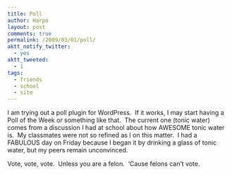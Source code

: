 ```yaml
---
title: Poll
author: Harpo
layout: post
comments: true
permalink: /2009/03/01/poll/
aktt_notify_twitter:
  - yes
aktt_tweeted:
  - 1
tags:
  - friends
  - school
  - site
---
```

I am trying out a poll plugin for WordPress.  If it works, I may start having a Poll of the Week or something like that.  The current one (tonic water) comes from a discussion I had at school about how AWESOME tonic water is.  My classmates were not so refined as I on this matter.  I had a FABULOUS day on Friday because I began it by drinking a glass of tonic water, but my peers remain unconvinced.

Vote, vote, vote.  Unless you are a felon.  &#8216;Cause felons can&#8217;t vote.